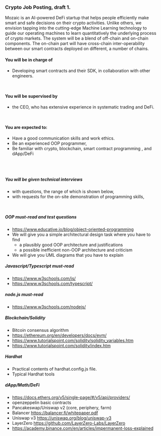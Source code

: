 ### Crypto Job Posting, draft 1.

Mozaic is an AI-powered DeFi startup that helps people efficiently make smart and safe decisions on their crypto activities. Unlike others, we envision tapping into the cutting-edge Machine Learning technology to guide our operating machines to learn quantitatively the underlying process of crypto markets. The system will be a blend of off-chain and on-chain components. The on-chain part will have cross-chain inter-operability between our smart contracts deployed on different, a number of chains.
<br/>
#### You will be in charge of
- Developing smart contracts and their SDK, in collaboration with other engineers.
<br/>

#### You will be supervised by
- the CEO, who has extensive experience in systematic trading and DeFi.
<br/>

#### You are expected to:
- Have a good communication skills and work ethics.
- Be an experienced OOP programmer,
- Be familiar with crypto, blockchain, smart contract programming , and dApp/DeFi

<br/>
<br/>

##### You will be given technical interviews 
- with questions, the range of which is shown below,
- with requests for the on-site demonstration of programming skills,
<br/>


##### OOP must-read and test questions
- https://www.educative.io/blog/object-oriented-programming
- We will give you a simple architectural design task where you have to find
    - a plausibly good OOP architecture and justifications
    - a possible inefficient non-OOP architecture and criticism
- We will give you UML diagrams that you have to explain

##### Javascript/Typescript must-read
- https://www.w3schools.com/js/
- https://www.w3schools.com/typescript/

##### node.js must-read
- https://www.w3schools.com/nodejs/

##### Blockchain/Solidity
- Bitcoin consensus algorithm
- https://ethereum.org/en/developers/docs/evm/
- https://www.tutorialspoint.com/solidity/solidity_variables.htm
- https://www.tutorialspoint.com/solidity/index.htm

##### Hardhat
- Practical contents of hardhat.config.js file.
- Typical Hardhat tools

##### dApp/Math/DeFi
- https://docs.ethers.org/v5/single-page/#/v5/api/providers/
- openzeppelin basic contracts
- Pancakeswap/Uniswap v2 (core, periphery, farm)
- Balancer https://balancer.fi/whitepaper.pdf
- Uniswap v3 https://uniswap.org/blog/uniswap-v3
- LayerZero https://github.com/LayerZero-Labs/LayerZero
- https://academy.binance.com/en/articles/impermanent-loss-explained
